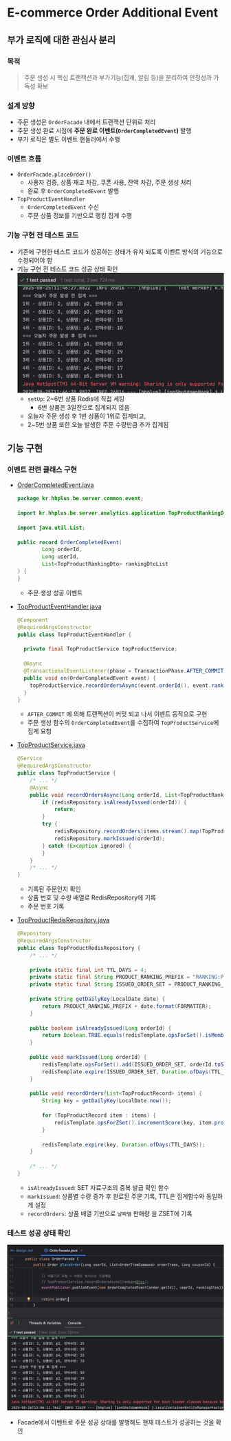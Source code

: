 # E-commerce Order Additional Event

## 부가 로직에 대한 관심사 분리 
### 목적

> 주문 생성 시 핵심 트랜잭션과 부가기능(집계, 알림 등)을 분리하여 안정성과 가독성 확보

### 설계 방향

- 주문 생성은 `OrderFacade` 내에서 트랜잭션 단위로 처리
- 주문 생성 완료 시점에 **주문 완료 이벤트(`OrderCompletedEvent`)** 발행
- 부가 로직은 별도 이벤트 핸들러에서 수행

### 이벤트 흐름

- `OrderFacade.placeOrder()`
  -  사용자 검증, 상품 재고 차감, 쿠폰 사용, 잔액 차감, 주문 생성 처리
  - 완료 후 `OrderCompletedEvent` 발행
- `TopProductEventHandler`
  - `OrderCompletedEvent` 수신
  - 주문 상품 정보를 기반으로 랭킹 집계 수행

### 기능 구현 전 테스트 코드

- 기존에 구현한 테스트 코드가 성공하는 상태가 유지 되도록 이벤트 방식의 기능으로 수정되어야 함
- 기능 구현 전 테스트 코드 성공 상태 확인
![성공이 유지되는 코드](./assets/001-top-product-success.png)
  - `setUp`: 2~6번 상품 Redis에 직접 세팅
    - 6번 상품은 3일전으로 집계되지 않음
  - 오늘자 주문 생성 후 1번 상품이 1위로 집계되고,
  - 2~5번 상품 또한 오늘 발생한 주문 수량만큼 추가 집계됨

## 기능 구현

### 이벤트 관련 클래스 구현

- [OrderCompletedEvent.java](https://github.com/hanghae-plus-anveloper/hhplus-e-commerce-java/blob/develop/src/main/java/kr/hhplus/be/server/common/event/OrderCompletedEvent.java)
  ```java
  package kr.hhplus.be.server.common.event;
  
  import kr.hhplus.be.server.analytics.application.TopProductRankingDto;
  
  import java.util.List;
  
  public record OrderCompletedEvent(
          Long orderId,
          Long userId,
          List<TopProductRankingDto> rankingDtoList
  ) {
  }
  ```
  - 주문 생성 성공 이벤트

- [TopProductEventHandler.java](https://github.com/hanghae-plus-anveloper/hhplus-e-commerce-java/blob/develop/src/main/java/kr/hhplus/be/server/analytics/application/TopProductEventHandler.java)
  ```java
  @Component
  @RequiredArgsConstructor
  public class TopProductEventHandler {
  
    private final TopProductService topProductService;
  
    @Async
    @TransactionalEventListener(phase = TransactionPhase.AFTER_COMMIT)
    public void on(OrderCompletedEvent event) {
      topProductService.recordOrdersAsync(event.orderId(), event.rankingDtoList());
    }
  } 
  ```
  - `AFTER_COMMIT` 에 의해 트랜젝션이 커밋 되고 나서 이벤트 동작으로 구현
  - 주문 생성 함수의 `OrderCompletedEvent`를 수집하여 `TopProductService`에 집계 요청

- [TopProductService.java](https://github.com/hanghae-plus-anveloper/hhplus-e-commerce-java/blob/develop/src/main/java/kr/hhplus/be/server/analytics/application/TopProductService.java)
  ```java
  @Service
  @RequiredArgsConstructor
  public class TopProductService {
      /* ... */
      @Async
      public void recordOrdersAsync(Long orderId, List<TopProductRankingDto> items) {
          if (redisRepository.isAlreadyIssued(orderId)) {
              return;
          }
          try {
              redisRepository.recordOrders(items.stream().map(TopProductMapper::toRecord).toList());
              redisRepository.markIssued(orderId);
          } catch (Exception ignored) {
          }
      }
      /* ... */
  }
  ```
  - 기록된 주문인지 확인
  - 상품 번호 및 수량 배열로 RedisRepository에 기록
  - 주문 번호 기록

- [TopProductRedisRepository.java](https://github.com/hanghae-plus-anveloper/hhplus-e-commerce-java/blob/develop/src/main/java/kr/hhplus/be/server/analytics/infrastructure/TopProductRedisRepository.java)
  ```java
  @Repository
  @RequiredArgsConstructor
  public class TopProductRedisRepository {
      /* ... */
    
      private static final int TTL_DAYS = 4;
      private static final String PRODUCT_RANKING_PREFIX = "RANKING:PRODUCT:";
      private static final String ISSUED_ORDER_SET = PRODUCT_RANKING_PREFIX + "ISSUED";
  
      private String getDailyKey(LocalDate date) {
          return PRODUCT_RANKING_PREFIX + date.format(FORMATTER);
      }
  
      public boolean isAlreadyIssued(Long orderId) {
          return Boolean.TRUE.equals(redisTemplate.opsForSet().isMember(ISSUED_ORDER_SET, orderId.toString()));
      }
  
      public void markIssued(Long orderId) {
          redisTemplate.opsForSet().add(ISSUED_ORDER_SET, orderId.toString());
          redisTemplate.expire(ISSUED_ORDER_SET, Duration.ofDays(TTL_DAYS));
      }
  
      public void recordOrders(List<TopProductRecord> items) {
          String key = getDailyKey(LocalDate.now());
  
          for (TopProductRecord item : items) {
              redisTemplate.opsForZSet().incrementScore(key, item.productId(), item.soldQty());
          }
  
          redisTemplate.expire(key, Duration.ofDays(TTL_DAYS));
      }
      
      /* ... */
  }
  ```
  - `isAlreadyIssued`: SET 자료구조의 중복 발급 확인 함수
  - `markIssued`: 상품별 수량 증가 후 완료된 주문 기록, TTL은 집계함수와 동일하게 설정
  - `recordOrders`: 상품 배열 기반으로 `날짜별` 판매량 을 ZSET에 기록

### 테스트 성공 상태 확인

![성공 유지중인 테스트 코드](./assets/002-top-product-success.png)
- Facade에서 이벤트로 주문 성공 상태를 발행해도 현재 테스트가 성공하는 것을 확인

